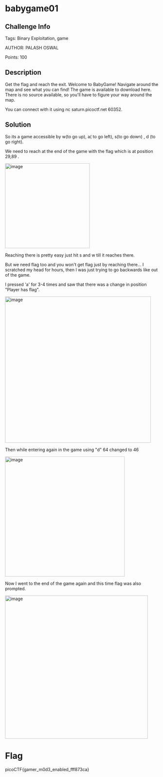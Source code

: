 # babygame01 

## Challenge Info 

Tags: Binary Exploitation, game 

AUTHOR: PALASH OSWAL

Points: 100

## Description 

Get the flag and reach the exit.
Welcome to BabyGame! Navigate around the map and see what you can find! The game is available to download here. There is no source available, 
so you'll have to figure your way around the map. 

You can connect with it using nc saturn.picoctf.net 60352.

## Solution 

So its a game accessible by  w(to go up), a( to go left), s(to go down) , d (to go right). 

We need to reach at the end of the game with the flag which is at position 29,89 . 

<img width="278" alt="image" src="https://user-images.githubusercontent.com/66155978/226182947-7d163c80-f826-4d6b-849d-e55f41911c6a.png">


Reaching there is pretty easy just hit s and w till it reaches there. 

But we need flag too and you won't get flag just by reaching there... I scratched my head for hours, then I was just trying to go backwards like out of the game.

I pressed 'a' for 3-4 times and saw that there was a change in position "Player has flag". 

<img width="479" alt="image" src="https://user-images.githubusercontent.com/66155978/226182812-45d9b9fb-7a0d-4286-a9c1-4ae109779cbc.png">

Then while entering again in the game using "d" 64 changed to 46 

<img width="393" alt="image" src="https://user-images.githubusercontent.com/66155978/226182913-2ea482f8-f9e0-4bca-a4cb-cdd0d858013b.png">

Now I went to the end of the game again and this time flag was also prompted. 

<img width="469" alt="image" src="https://user-images.githubusercontent.com/66155978/226182983-ece94fd6-550d-4e19-be3a-873e30941362.png">


# Flag 

picoCTF{gamer_m0d3_enabled_fff873ca}
